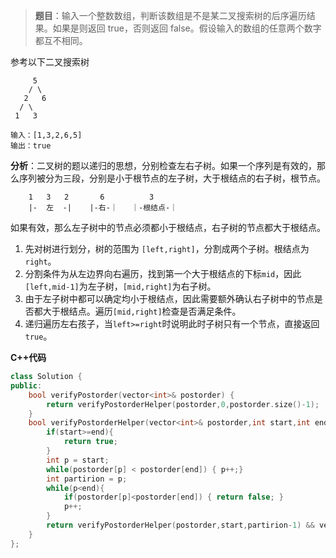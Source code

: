 >**题目**：输入一个整数数组，判断该数组是不是某二叉搜索树的后序遍历结果。如果是则返回 true，否则返回 false。假设输入的数组的任意两个数字都互不相同。

参考以下二叉搜索树
```
     5
    / \
   2   6
  / \
 1   3
```

```
输入：[1,3,2,6,5]
输出：true
```

**分析**：二叉树的题以递归的思想，分别检查左右子树。如果一个序列是有效的，那么序列被分为三段，分别是小于根节点的左子树，大于根结点的右子树，根节点。
```
    1   3   2       6          3
    |-  左  -|    |-右-｜   ｜-根结点-｜ 
```
如果有效，那么左子树中的节点必须都小于根结点，右子树的节点都大于根结点。

1.  先对树进行划分，树的范围为 `[left,right]`，分割成两个子树。根结点为`right`。
2.  分割条件为从左边界向右遍历，找到第一个大于根结点的下标`mid`，因此`[left,mid-1]`为左子树，`[mid,right]`为右子树。
3.  由于左子树中都可以确定均小于根结点，因此需要额外确认右子树中的节点是否都大于根结点。遍历`[mid,right]`检查是否满足条件。
4.  递归遍历左右孩子，当`left>=right`时说明此时子树只有一个节点，直接返回`true`。

**C++代码**
```c++
class Solution {
public:
    bool verifyPostorder(vector<int>& postorder) {
        return verifyPostorderHelper(postorder,0,postorder.size()-1);
    }
    bool verifyPostorderHelper(vector<int>& postorder,int start,int end){
        if(start>=end){
            return true;
        }
        int p = start;
        while(postorder[p] < postorder[end]) { p++;}
        int partirion = p;
        while(p<end){
            if(postorder[p]<postorder[end]) { return false; }
            p++;
        }
        return verifyPostorderHelper(postorder,start,partirion-1) && verifyPostorderHelper(postorder,partirion,end-1);
    }
};
```